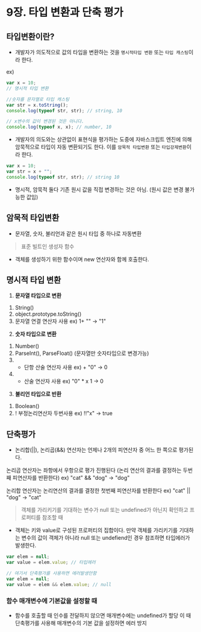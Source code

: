 # 9장. 타입 변환과 단축 평가

## 타입변환이란?

- 개발자가 의도적으로 값의 타입을 변환하는 것을 `명시적타입 변환` 또는 `타입 캐스팅`이라 한다.

ex)

```javascript
var x = 10;
// 명시적 타입 변환

//숫자를 문자열로 타입 캐스팅
var str = x.toString();
console.log(typeof str, str); // string, 10

// x변수의 값이 변경된 것은 아니다.
console.log(typeof x, x); // number, 10
```

- 개발자의 의도와는 상관없이 표현식을 평가하는 도중에 자바스크립트 엔진에 의해 암묵적으로 타입이 자동 변환되기도 한다.
  이를 `암묵적 타입변환` 또는 `타입강제변환`이라 한다.

```javascript
var x = 10;
var str = x + "";
console.log(typeof str, str); // string 10
```

- 명시적, 암묵적 둘다 기존 원시 값을 직접 변경하는 것은 아님.
  (원시 값은 변경 불가능한 값임)

## 암묵적 타입변환

- 문자열, 숫자, 불리언과 같은 원시 타입 중 하나로 자동변환

> 표준 빌트인 생성자 함수

- 객체를 생성하기 위한 함수이며 new 연산자와 함께 호출한다.

## 명시적 타입 변환

1. **문자열 타입으로 변환**

1) String()
2) object.prototype.toString()
3) 문자열 연결 연산자 사용
   ex) 1+ "" -> "1"

2. **숫자 타입으로 변환**

1) Number()
2) ParseInt(), ParseFloat() (문자열만 숫자타입으로 변경가능)
3) - 단항 산술 연산자 사용
     ex) + "0" -> 0
4) - 산술 연산자 사용
     ex) "0" \* x 1 -> 0

3. **불리언 타입으로 반환**

1) Boolean()
2) ! 부정논리연산자 두번사용
   ex) !!"x" -> true

## 단축평가

- 논리합(||), 논리곱(&&) 연산자는 언제나 2개의 피연산자 중 어느 한 쪽으로 평가된다.

논리곱 연산자는 좌항에서 우항으로 평가 진행된다
(논리 연산의 결과를 결정하는 두번째 피연산자를 반환한다)
ex) "cat" && "dog" -> "dog"

논리합 연산자는 논리연산의 결과를 결정한 첫번째 피연산자를 반환한다
ex) "cat" || "dog" -> "cat"

> 객체를 가리키기를 기대하는 변수가 null 또는 undefined가 아닌지 확인하고 프로퍼티를 참조할 때

- 객체는 키와 value로 구성된 프로퍼티의 집합이다. 만약 객체를 가리키기를 기대하는 변수의 값이 객체가 아니라 null 또는 undefiend인 경우 참조하면 타입에러가 발생한다.

```javascript
var elem = null;
var value = elem.value; // 타입에러

// 여기서 단축평가를 사용하면 에러발생안함
var elem = null;
var value = elem && elem.value; // null
```

### 함수 매개변수에 기본값을 설정할 때

- 함수를 호출할 때 인수를 전달하지 않으면 매개변수에는 undefined가 할당
  이 때 단축평가를 사용해 매개변수의 기본 값을 설정하면 에러 방지
